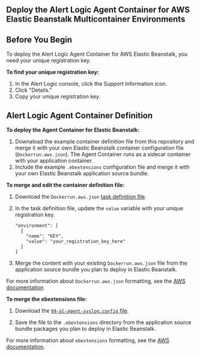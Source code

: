 ## Deploy the Alert Logic Agent Container for AWS Elastic Beanstalk Multicontainer Environments

## Before You Begin
To deploy the Alert Logic Agent Container for AWS Elastic Beanstalk, you need your unique registration key.

**To find your unique registration key:**

1. In the Alert Logic console, click the Support Information icon.
2. Click "Details."
3. Copy your unique registration key.

## Alert Logic Agent Container Definition
**To deploy the Agent Container for Elastic Beanstalk:**
1. Downaload the example container definition file from this repository and merge it with your own Elastic Beanstalk container configuration file (`Dockerrun.aws.json`). The Agent Container runs as a sidecar container with your application container.
2. Include the example `.ebextensions` configuration file and merge it with your own Elastic Beanstalk application source bundle.

**To merge and edit the container definition file:**
1. Download the `Dockerrun.aws.json` [task definition file](Dockerrun.aws.json).

2. In the task definition file, update the `value` variable with your unique registration key.
   ```
   "environment": [
     {
       "name": "KEY",
       "value": "your_registration_key_here"
     }
   ]
   ```
3. Merge the content with your existing `Dockerrun.aws.json` file from the application source bundle you plan to deploy in Elastic Beanstalk.

For more information about `Dockerrun.aws.json` formatting, see the [AWS documentation](https://docs.aws.amazon.com/elasticbeanstalk/latest/dg/create_deploy_docker_v2config.html#create_deploy_docker_v2config_dockerrun)

**To merge the ebextensions file:**
1. Download the [`99-al-agent-syslog.config` file](.ebextensions/99-al-agent-syslog.config).

2. Save the file to the `.ebextensions` directory from the application source bundle packages you plan to deploy in Elastic Beanstalk.

For more information about `ebextensions` formatting, see the [AWS documentation](https://docs.aws.amazon.com/elasticbeanstalk/latest/dg/ebextensions.html).
